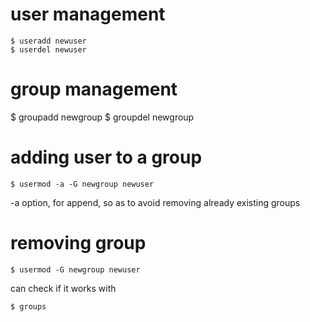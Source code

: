 # user management

    $ useradd newuser
    $ userdel newuser

# group management

$ groupadd newgroup
$ groupdel newgroup


# adding user to a group

	$ usermod -a -G newgroup newuser

-a option, for append, so as to avoid removing already existing groups

# removing group 

	$ usermod -G newgroup newuser


can check if it works with

	$ groups


